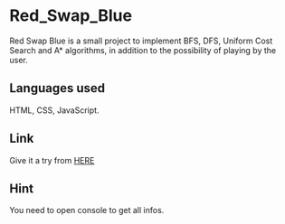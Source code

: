 ﻿# Red_Swap_Blue

Red Swap Blue is a small project to implement BFS, DFS, Uniform Cost Search and A* algorithms, in addition to the possibility of playing by the user.

## Languages used

HTML, CSS, JavaScript.

## Link

Give it a try from <a href="https://philip-droubi.github.io/Red_Swap_Blue/" target="_blank">HERE</a>

## Hint

You need to open console to get all infos.
